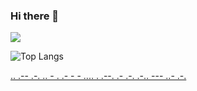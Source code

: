 ### Hi there 👋

![](https://visitor-badge.glitch.me/badge?page_id=firmai.firmai)

![Top Langs](https://github-readme-stats.vercel.app/api/top-langs/?username=firmai&hide=TeX&layout=compact)

[..    .-- .-. .. - .    .- -    - .... .    .--. .- .-. .-.. --- ..- .-.](https://theparlour.substack.com/)
                            


